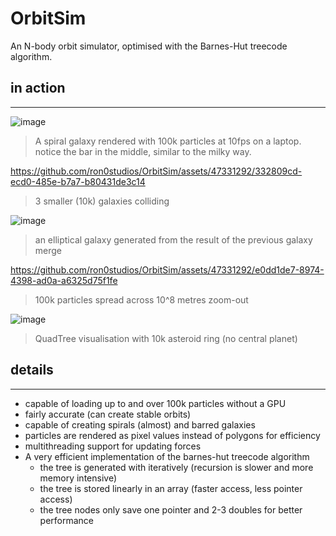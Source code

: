 # OrbitSim
 An N-body orbit simulator, optimised with the Barnes-Hut treecode algorithm.

## in action
---
![image](https://github.com/ron0studios/OrbitSim/assets/47331292/1a1744bf-2e9e-43e4-ae2e-97e5a8628c39)
> A spiral galaxy rendered with 100k particles at 10fps on a laptop. notice the bar in the middle, similar to the milky way.



https://github.com/ron0studios/OrbitSim/assets/47331292/332809cd-ecd0-485e-b7a7-b80431de3c14
> 3 smaller (10k) galaxies colliding


![image](https://github.com/ron0studios/OrbitSim/assets/47331292/fb86d2b0-4bf9-48e7-b9d7-638a31fe0b2e)
> an elliptical galaxy generated from the result of the previous galaxy merge



https://github.com/ron0studios/OrbitSim/assets/47331292/e0dd1de7-8974-4398-ad0a-a6325d75f1fe
> 100k particles spread across 10^8 metres zoom-out


![image](https://github.com/ron0studios/OrbitSim/assets/47331292/aa85bda6-71be-4d52-ba7d-cc64319464d0)
> QuadTree visualisation with 10k asteroid ring (no central planet)


## details
---
- capable of loading up to and over 100k particles without a GPU
- fairly accurate (can create stable orbits)
- capable of creating spirals (almost) and barred galaxies
- particles are rendered as pixel values instead of polygons for efficiency
- multithreading support for updating forces
- A very efficient implementation of the barnes-hut treecode algorithm
  - the tree is generated with iteratively (recursion is slower and more memory intensive)
  - the tree is stored linearly in an array (faster access, less pointer access)
  - the tree nodes only save one pointer and 2-3 doubles for better performance
 
